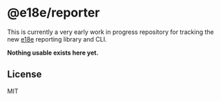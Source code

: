 # @e18e/reporter

This is currently a very early work in progress repository for tracking
the new [e18e](https://e18e.dev) reporting library and CLI.

**Nothing usable exists here yet.**

## License

MIT
